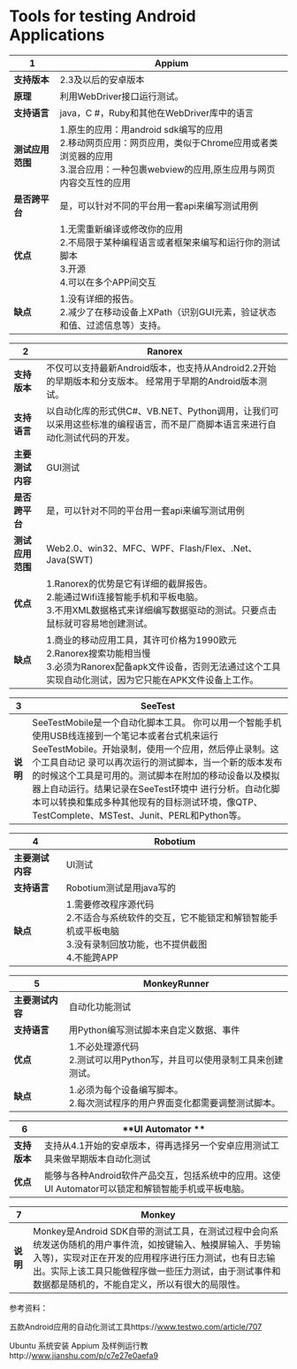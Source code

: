 # Tools for testing Android Applications
|1  |**Appium**|
|---|---|
|**支持版本**|2.3及以后的安卓版本|
|**原理**|利用WebDriver接口运行测试。|
|**支持语言**|java，C #，Ruby和其他在WebDriver库中的语言|
|**测试应用范围**|1.原生的应用：用android sdk编写的应用<br>2.移动网页应用：网页应用，类似于Chrome应用或者类浏览器的应用<br>3.混合应用：一种包裹webview的应用,原生应用与网页内容交互性的应用|
|**是否跨平台**|是，可以针对不同的平台用一套api来编写测试用例|
|**优点**|1.无需重新编译或修改你的应用<br>2.不局限于某种编程语言或者框架来编写和运行你的测试脚本<br>3.开源<br>4.可以在多个APP间交互|
|**缺点**|1.没有详细的报告。<br>2.减少了在移动设备上XPath（识别GUI元素，验证状态和值、过滤信息等）支持。|

|2|**Ranorex**|
|---|----|
|**支持版本**|不仅可以支持最新Android版本，也支持从Android2.2开始的早期版本和分支版本。 经常用于早期的Android版本测试。|
|**支持语言**|以自动化库的形式供C#、VB.NET、Python调用，让我们可以采用这些标准的编程语言，而不是厂商脚本语言来进行自动化测试代码的开发。|
|**主要测试内容**|GUI测试|
|**是否跨平台**|是，可以针对不同的平台用一套api来编写测试用例|
|**测试应用范围**|Web2.0、win32、MFC、WPF、Flash/Flex、.Net、Java(SWT)|
|**优点**|1.Ranorex的优势是它有详细的截屏报告。<br>2.能通过Wifi连接智能手机和平板电脑。<br> 3.不用XML数据格式来详细编写数据驱动的测试。只要点击鼠标就可容易地创建测试。|
|**缺点**|1.商业的移动应用工具，其许可价格为1990欧元<br>2.Ranorex搜索功能相当慢<br>3.必须为Ranorex配备apk文件设备，否则无法通过这个工具实现自动化测试，因为它只能在APK文件设备上工作。|

|3|**SeeTest**|
|---|---|
|**说明**|SeeTestMobile是一个自动化脚本工具。 你可以用一个智能手机使用USB线连接到一个笔记本或者台式机来运行SeeTestMobile。开始录制，使用一个应用，然后停止录制。这个工具自动记 录可以再次运行的测试脚本，当一个新的版本发布的时候这个工具是可用的。测试脚本在附加的移动设备以及模拟器上自动运行。结果记录在SeeTest环境中 进行分析。自动化脚本可以转换和集成多种其他现有的目标测试环境，像QTP、TestComplete、MSTest、Junit、PERL和Python等。|

|4|**Robotium**|
|---|---|
|**主要测试内容**|UI测试|
|**支持语言**|Robotium测试是用java写的|
|**缺点**|1.需要修改程序源代码<br>2.不适合与系统软件的交互，它不能锁定和解锁智能手机或平板电脑<br>3.没有录制回放功能，也不提供截图<br>4.不能跨APP|

|5|**MonkeyRunner**|
|---|---|
|**主要测试内容**|自动化功能测试|
|**支持语言**|用Python编写测试脚本来自定义数据、事件|
|**优点**|1.不必处理源代码<br>2.测试可以用Python写，并且可以使用录制工具来创建测试。|
|**缺点**|1.必须为每个设备编写脚本。<br>2.每次测试程序的用户界面变化都需要调整测试脚本。 |

|6|**UI Automator **|
|---|---|
|**支持版本**|支持从4.1开始的安卓版本，得再选择另一个安卓应用测试工具来做早期版本自动化测试|
|**优点**|能够与各种Android软件产品交互，包括系统中的应用。这使UI Automator可以锁定和解锁智能手机或平板电脑。|

|7|**Monkey**|
|---|---|
|**说明**|Monkey是Android SDK自带的测试工具，在测试过程中会向系统发送伪随机的用户事件流，如按键输入、触摸屏输入、手势输入等)，实现对正在开发的应用程序进行压力测试，也有日志输出。实际上该工具只能做程序做一些压力测试，由于测试事件和数据都是随机的，不能自定义，所以有很大的局限性。|

参考资料：

五款Android应用的自动化测试工具https://www.testwo.com/article/707

Ubuntu 系统安装 Appium 及样例运行教http://www.jianshu.com/p/c7e27e0aefa9
